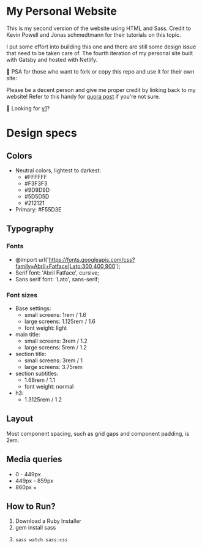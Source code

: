 # My Personal Website

This is my second version of the website using HTML and Sass. Credit to Kevin Powell and Jonas schmedtmann for their tutorials on this topic.

I put some effort into building this one and there are still some design issue that need to be taken care of.
The fourth iteration of my personal site built with Gatsby and hosted with Netlify.

📢 PSA for those who want to fork or copy this repo and use it for their own site:

Please be a decent person and give me proper credit by linking back to my website! Refer to this handy for [quora post](https://www.quora.com/Is-it-bad-to-copy-other-peoples-code) if you're not sure.

👀 Looking for [v1](https://github.com/PintoGideon/Portfolio)?

# Design specs

## Colors

- Neutral colors, lightest to darkest:
  - #FFFFFF
  - #F3F3F3
  - #9D9D9D
  - #5D5D5D
  - #212121
- Primary: #F55D3E

## Typography

### Fonts

- @import url('https://fonts.googleapis.com/css?family=Abril+Fatface|Lato:300,400,900');
- Serif font: 'Abril Fatface', cursive;
- Sans serif font: 'Lato', sans-serif;

### Font sizes

- Base settings:
  - small screens: 1rem / 1.6
  - large screens: 1.125rem / 1.6
  - font weight: light
- main title:
  - small screens: 3rem / 1.2
  - large screens: 5rem / 1.2
- section title:
  - small screens: 3rem / 1
  - large screens: 3.75rem
- section subtitles:
  - 1.68rem / 1.1
  - font weight: normal
- h3:
  - 1.3125rem / 1.2

## Layout

Most component spacing, such as grid gaps and component padding, is 2em.

## Media queries

- 0 - 449px
- 449px - 859px
- 860px +

## How to Run?

1. Download a Ruby Installer
2. gem install sass
3. ```
   sass watch sass:css

   ```
